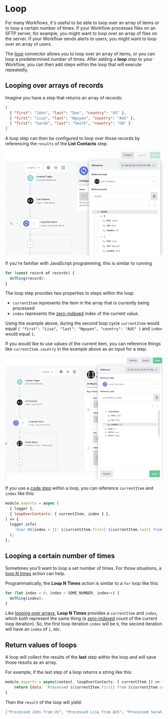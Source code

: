 # Loop

For many Workflows, it's useful to be able to loop over an array of items or to loop a certain number of times.
If your Workflow processes files on an SFTP server, for example, you might want to loop over an array of files on the server.
If your Workflow sends alerts to users, you might want to loop over an array of users.

The [loop](./connectors/loop.md) connector allows you to loop over an array of items, or you can loop a predetermined number of times.
After adding a **loop** step to your Workflow, you can then add steps within the loop that will execute repeatedly.

## Looping over arrays of records

Imagine you have a step that returns an array of records:

```json title="Result of 'List Contacts' step"
[
  { "first": "John", "last": "Doe", "country": "US" },
  { "first": "Lisa", "last": "Nguyen", "country": "AUS" },
  { "first": "Sarah", "last": "Smith", "country": "GB" }
]
```

A loop step can then be configured to loop over those records by referencing the `results` of the **List Contacts** step:

![Loop step reference results](./assets/looping/loop-step-reference-results.png)

If you're familiar with JavaScript programming, this is similar to running

```js
for (const record of records) {
  doThing(record);
}
```

The loop step provides two properties to steps within the loop:

- `currentItem` represents the item in the array that is currently being processed
- `index` represents the [zero-indexed](https://en.wikipedia.org/wiki/Zero-based_numbering) index of the current value.

Using the example above, during the second loop cycle `currentItem` would equal `{ "first": "Lisa", "last": "Nguyen", "country": "AUS" }` and `index` would equal `1`.

If you would like to use values of the current item, you can reference things like `currentItem.country` in the example above as an input for a step.

![Current item reference](./assets/looping/current-item-reference.png)

If you use a [code step](./custom-code.md) within a loop, you can reference `currentItem` and `index` like this:

```js title="Example code step referencing a loop's current item"
module.exports = async (
  { logger },
  { loopOverContacts: { currentItem, index } },
) => {
  logger.info(
    `User #${index + 1}: ${currentItem.first} ${currentItem.last} from ${currentItem.country}`,
  );
};
```

## Looping a certain number of times

Sometimes you'll want to loop a set number of times.
For those situations, a [loop N times](./connectors/loop.md#loop-n-times) action can help.

Programmatically, the **Loop N Times** action is similar to a `for` loop like this:

```js
for (let index = 0; index < SOME_NUMBER; index++) {
  doThing(index);
}
```

Like [looping over arrays](#looping-over-arrays-of-records), **Loop N Times** provides a `currentItem` and `index`, which both represent the same thing (a [zero-indexed](https://en.wikipedia.org/wiki/Zero-based_numbering) count of the current loop iteration).
So, the first loop iteration `index` will be `0`, the second iteration will have an `index` of `1`, etc.

## Return values of loops

A loop will collect the results of the **last** step within the loop and will save those results as an array.

For example, if the last step of a loop returns a string like this:

```javascript
module.exports = async(context, loopOverContacts: { currentItem }) => {
    return {data: `Processed ${currentItem.first} from ${currentItem.country}`}
}
```

Then the `result` of the loop will yield:

```json
["Processed John from US", "Processed Lisa from AUS", "Processed Sarah from GB"]
```
